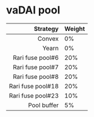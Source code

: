 # vaDAI pool
|Strategy | Weight |
|-------: | --------|
|Convex | 0%     |
|Yearn| 0%     |
|Rari fuse pool#6 | 20%     |
|Rari fuse pool#7 | 20%     |
|Rari fuse pool#8 | 20%     |
|Rari fuse pool#18 | 20%     |
|Rari fuse pool#23 | 10%     |
|Pool buffer | 5%     |
